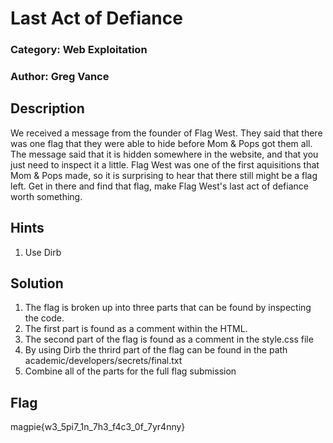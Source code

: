 # Last Act of Defiance

### Category: Web Exploitation
### Author: Greg Vance

## Description
We received a message from the founder of Flag West. They said that there was one flag that they were able to hide before Mom & Pops got them all. The message said that it is hidden somewhere in the website, and that you just need to inspect it a little. Flag West was one of the first aquisitions that Mom & Pops made, so it is surprising to hear that there still might be a flag left. Get in there and find that flag, make Flag West's last act of defiance worth something.

## Hints
1. Use Dirb

## Solution
1. The flag is broken up into three parts that can be found by inspecting the code.
2. The first part is found as a comment within the HTML.
3. The second part of the flag is found as a comment in the style.css file
4. By using Dirb the thrird part of the flag can be found in the path academic/developers/secrets/final.txt
5. Combine all of the parts for the full flag submission

## Flag
magpie{w3_5pi7_1n_7h3_f4c3_0f_7yr4nny}
